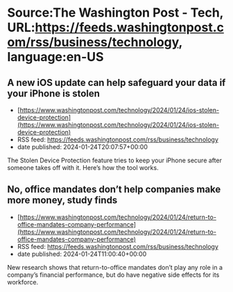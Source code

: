 # Source:The Washington Post - Tech, URL:https://feeds.washingtonpost.com/rss/business/technology, language:en-US

## A new iOS update can help safeguard your data if your iPhone is stolen
 - [https://www.washingtonpost.com/technology/2024/01/24/ios-stolen-device-protection](https://www.washingtonpost.com/technology/2024/01/24/ios-stolen-device-protection)
 - RSS feed: https://feeds.washingtonpost.com/rss/business/technology
 - date published: 2024-01-24T20:07:57+00:00

The Stolen Device Protection feature tries to keep your iPhone secure after someone takes off with it. Here’s how the tool works.

## No, office mandates don’t help companies make more money, study finds
 - [https://www.washingtonpost.com/technology/2024/01/24/return-to-office-mandates-company-performance](https://www.washingtonpost.com/technology/2024/01/24/return-to-office-mandates-company-performance)
 - RSS feed: https://feeds.washingtonpost.com/rss/business/technology
 - date published: 2024-01-24T11:00:40+00:00

New research shows that return-to-office mandates don’t play any role in a company’s financial performance, but do have negative side effects for its workforce.

